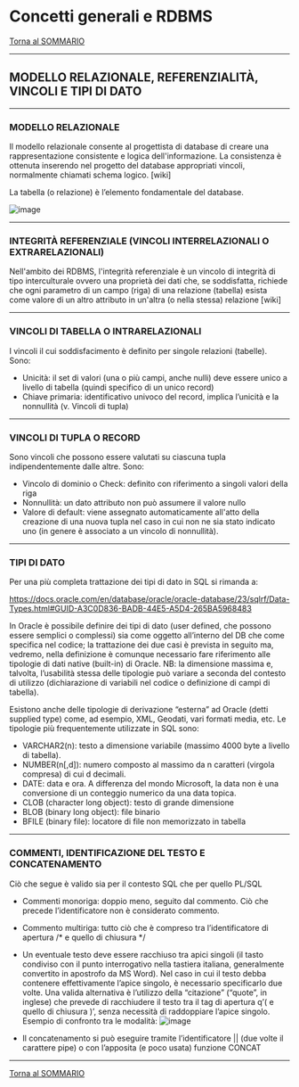 # Concetti generali e RDBMS

[Torna al SOMMARIO](https://github.com/pmarconcini/DB_Oracle_Corso_Base/blob/master/000_sommario.md)


-----------------------------------
## MODELLO RELAZIONALE, REFERENZIALITÀ, VINCOLI E TIPI DI DATO


-----------------------------------
### MODELLO RELAZIONALE
Il modello relazionale consente al progettista di database di creare una rappresentazione consistente e logica dell'informazione. La consistenza è ottenuta inserendo nel progetto del database appropriati vincoli, normalmente chiamati schema logico. [wiki]

La tabella (o relazione) è l’elemento fondamentale del database.

![image](https://github.com/pmarconcini/DB_Oracle_Corso_Base/assets/82878995/861852b4-fa57-40d1-b7db-63565492fb88)


-----------------------------------
### INTEGRITÀ REFERENZIALE (VINCOLI INTERRELAZIONALI O EXTRARELAZIONALI)
Nell'ambito dei RDBMS, l'integrità referenziale è un vincolo di integrità di tipo interculturale ovvero una proprietà dei dati che, se soddisfatta, richiede che ogni parametro di un campo (riga) di una relazione (tabella) esista come valore di un altro attributo in un'altra (o nella stessa) relazione [wiki]


-----------------------------------
### VINCOLI DI TABELLA O INTRARELAZIONALI
I vincoli il cui soddisfacimento è definito per singole relazioni (tabelle). Sono:
*	Unicità: il set di valori (una o più campi, anche nulli) deve essere unico a livello di tabella (quindi specifico di un unico record)
*	Chiave primaria: identificativo univoco del record, implica l’unicità e la nonnullità (v. Vincoli di tupla)


-----------------------------------
### VINCOLI DI TUPLA O RECORD
Sono vincoli che possono essere valutati su ciascuna tupla indipendentemente dalle altre. Sono:
*	Vincolo di dominio o Check: definito con riferimento a singoli valori della riga
*	Nonnullità: un dato attributo non può assumere il valore nullo
*	Valore di default: viene assegnato automaticamente all'atto della creazione di una nuova tupla nel caso in cui non ne sia stato indicato uno (in genere è associato a un vincolo di nonnullità). 


-----------------------------------
### TIPI DI DATO
Per una più completa trattazione dei tipi di dato in SQL si rimanda a: 

https://docs.oracle.com/en/database/oracle/oracle-database/23/sqlrf/Data-Types.html#GUID-A3C0D836-BADB-44E5-A5D4-265BA5968483

In Oracle è possibile definire dei tipi di dato (user defined, che possono essere semplici o complessi) sia come oggetto all’interno del DB che come specifica nel codice; la trattazione dei due casi è prevista in seguito ma, vedremo, nella definizione è comunque necessario fare riferimento alle tipologie di dati native (built-in) di Oracle.
NB: la dimensione massima e, talvolta, l’usabilità stessa delle tipologie può variare a seconda del contesto di utilizzo (dichiarazione di variabili nel codice o definizione di campi di tabella).

Esistono anche delle tipologie di derivazione “esterna” ad Oracle (detti supplied type) come, ad esempio, XML, Geodati, vari formati media, etc.
Le tipologie più frequentemente utilizzate in SQL sono:
*	VARCHAR2(n): testo a dimensione variabile (massimo 4000 byte a livello di tabella).
*	NUMBER(n[,d]): numero composto al massimo da n caratteri (virgola compresa) di cui d decimali.
*	DATE: data e ora. A differenza del mondo Microsoft, la data non è una conversione di un conteggio numerico da una data topica.
*	CLOB (character long object): testo di grande dimensione
*	BLOB (binary long object): file binario
*	BFILE (binary file): locatore di file non memorizzato in tabella


-----------------------------------
### COMMENTI, IDENTIFICAZIONE DEL TESTO E CONCATENAMENTO
Ciò che segue è valido sia per il contesto SQL che per quello PL/SQL
*	Commenti monoriga: doppio meno, seguito dal commento. Ciò che precede l’identificatore non è considerato commento.
*	Commento multiriga: tutto ciò che è compreso tra l’identificatore di apertura /* e quello di chiusura */
*	Un eventuale testo deve essere racchiuso tra apici singoli (il tasto condiviso con il punto interrogativo nella tastiera italiana, generalmente convertito in apostrofo da MS Word). Nel caso in cui il testo debba contenere effettivamente l’apice singolo, è necessario specificarlo due volte. Una valida alternativa è l’utilizzo della “citazione” (“quote”, in inglese) che prevede di racchiudere il testo tra il tag di apertura q’( e quello di chiusura )’, senza necessità di raddoppiare l’apice singolo. Esempio di confronto tra le modalità:
![image](https://github.com/pmarconcini/DB_Oracle_Corso_Base/assets/82878995/7814b1ba-90bc-4810-b39c-4a60c8416bb1)

 
*	Il concatenamento si può eseguire tramite l’identificatore || (due volte il carattere pipe) o con l’apposita (e poco usata) funzione CONCAT


-----------------------------------
[Torna al SOMMARIO](https://github.com/pmarconcini/DB_Oracle_Corso_Base/blob/master/000_sommario.md)
